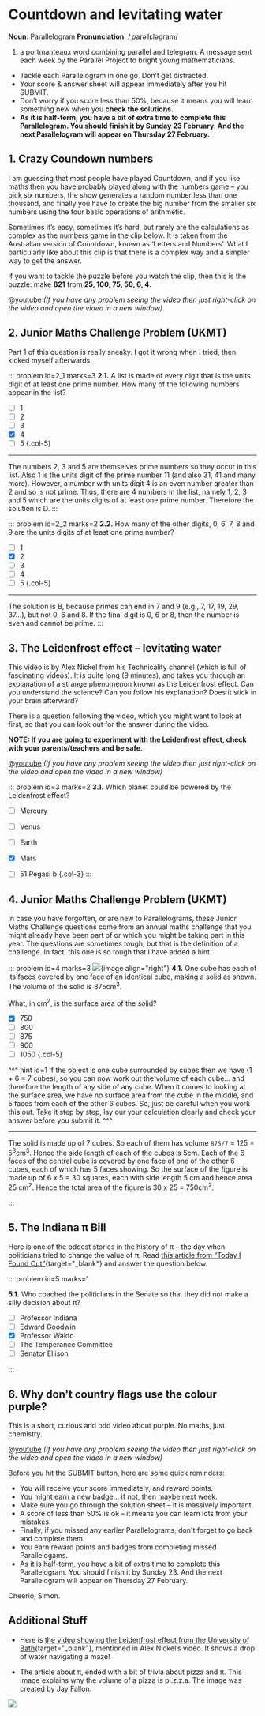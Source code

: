 # Countdown and levitating water

<div class="dictionary">

__Noun__: Parallelogram
__Pronunciation__: /ˌparəˈlɛləɡram/

1. a portmanteaux word combining parallel and telegram. A message sent each
week by the Parallel Project to bright young mathematicians.

</div>

*	Tackle each Parallelogram in one go. Don’t get distracted.
*	Your score & answer sheet will appear immediately after you hit SUBMIT.
*	Don’t worry if you score less than 50%, because it means you will learn something new when you __check the solutions__.
* __As it is half-term, you have a bit of extra time to complete this Parallelogram. You should finish it by Sunday 23 February. And the next Parallelogram will appear on Thursday 27 February.__


## 1.	Crazy Coundown numbers

I am guessing that most people have played Countdown, and if you like maths then you have probably played along with the numbers game – you pick six numbers, the show generates a random number less than one thousand, and finally you have to create the big number from the smaller six numbers using the four basic operations of arithmetic.

Sometimes it’s easy, sometimes it’s hard, but rarely are the calculations as complex as the numbers game in the clip below. It is taken from the Australian version of Countdown, known as ‘Letters and Numbers’. What I particularly like about this clip is that there is a complex way and a simpler way to get the answer.

If you want to tackle the puzzle before you watch the clip, then this is the puzzle: make __821__ from __25, 100, 75, 50, 6, 4__.

@[youtube](sKdM82SELsU?end=193&rel=0) _(If you have any problem seeing the video then just right-click on the video and open the video in a new window)_


## 2. Junior Maths Challenge Problem (UKMT)
<!--- 2011 (19) --->

Part 1 of this question is really sneaky. I got it wrong when I tried, then kicked myself afterwards.

::: problem id=2_1 marks=3
__2.1.__ A list is made of every digit that is the units digit of at least one prime number. How many of the following numbers appear in the list?

* [ ] 1  
* [ ] 2  
* [ ] 3  
* [x] 4  
* [ ] 5
{.col-5}

---

The numbers 2, 3 and 5 are themselves prime numbers so they occur in this list. Also 1 is the units digit of the prime number 11 (and also 31, 41 and many more). However, a number with units digit 4 is an even number greater than 2 and so is not prime. Thus, there are 4 numbers in the list, namely 1, 2, 3 and 5 which are the units digits of at least one prime number. Therefore the solution is D.
:::

::: problem id=2_2 marks=2
__2.2.__ How many of the other digits, 0, 6, 7, 8 and 9 are the units digits of at least one prime number?

* [ ] 1  
* [x] 2  
* [ ] 3  
* [ ] 4  
* [ ] 5
{.col-5}

---

The solution is B, because primes can end in 7 and 9 (e.g., 7, 17, 19, 29, 37…), but not 0, 6 and 8. If the final digit is 0, 6 or 8, then the number is even and cannot be prime.
:::


## 3. The Leidenfrost effect – levitating water

This video is by Alex Nickel from his Technicality channel (which is full of fascinating videos). It is quite long (9 minutes), and takes you through an explanation of a strange phenomenon known as the Leidenfrost effect. Can you understand the science? Can you follow his explanation? Does it stick in your brain afterward?

There is a question following the video, which you might want to look at first, so that you can look out for the answer during the video.

__NOTE: If you are going to experiment with the Leidenfrost effect, check with your parents/teachers and be safe.__

@[youtube](PoaVetzlZNE?end=494&rel=0) _(If you have any problem seeing the video then just right-click on the video and open the video in a new window)_

::: problem id=3 marks=2
__3.1.__ Which planet could be powered by the Leidenfrost effect?

* [ ] Mercury
* [ ] Venus
* [ ] Earth
* [x] Mars
* [ ] 51 Pegasi b
{.col-3}
:::


## 4. Junior Maths Challenge Problem (UKMT)
<!--- 2011 (20) --->

In case you have forgotten, or are new to Parallelograms, these Junior Maths Challenge questions come from an annual maths challenge that you might already have been part of or which you might be taking part in this year. The questions are sometimes tough, but that is the definition of a challenge. In fact, this one is so tough that I have added a hint.

::: problem id=4 marks=3
![](/resources/8-19-countdown-levitating-water/4-cubes.png){image align="right"}
__4.1.__ One cube has each of its faces covered by one face of an identical cube, making a solid as shown. The volume of the solid is 875cm<sup>3</sup>.

What, in cm<sup>2</sup>, is the surface area of the solid?

* [x] 750
* [ ] 800
* [ ] 875
* [ ] 900
* [ ] 1050
{.col-5}

^^^ hint id=1
If the object is one cube surrounded by cubes then we have (1 + 6 = 7 cubes), so you can now work out the volume of each cube... and therefore the length of any side of any cube. When it comes to looking at the surface area, we have no surface area from the cube in the middle, and 5 faces from each of the other 6 cubes. So, just be careful when you work this out. Take it step by step, lay our your calculation clearly and check your answer before you submit it.
^^^

---

The solid is made up of 7 cubes. So each of them has volume `875/7` = 125 = 5<sup>3</sup>cm<sup>3</sup>. Hence the side length of each of the cubes is 5cm. Each of the 6 faces of the central cube is covered by one face of one of the other 6 cubes, each of which has 5 faces showing. So the surface of the
figure is made up of 6 x 5 = 30 squares, each with side length 5 cm and hence area 25 cm<sup>2</sup>. Hence the total area of the figure is 30 x 25 = 750cm<sup>2</sup>.

:::

## 5. The Indiana π Bill

Here is one of the oddest stories in the history of π – the day when politicians tried to change the value of π. Read [this article from “Today I Found Out”](http://www.todayifoundout.com/index.php/2015/11/time-pi-almost-changed-3-2-4/){target="_blank"} and answer the question below.

::: problem id=5 marks=1

__5.1.__ Who coached the politicians in the Senate so that they did not make a silly decision about π?

* [ ] Professor Indiana
* [ ] Edward Goodwin
* [x] Professor Waldo
* [ ] The Temperance Committee
* [ ] Senator Ellison

:::


## 6. Why don't country flags use the colour purple?

This is a short, curious and odd video about purple. No maths, just chemistry.

@[youtube](CYB-pmNs4VQ?rel=0) _(If you have any problem seeing the video then just right-click on the video and open the video in a new window)_



Before you hit the SUBMIT button, here are some quick reminders:

*	You will receive your score immediately, and reward points.
*	You might earn a new badge… if not, then maybe next week.
*	Make sure you go through the solution sheet – it is massively important.
*	A score of less than 50% is ok – it means you can learn lots from your mistakes.
*	Finally, if you missed any earlier Parallelograms, don't forget to go back and complete them.
*	You earn reward points and badges from completing missed Parallelogams.
*	As it is half-term, you have a bit of extra time to complete this Parallelogram. You should finish it by Sunday 23. And the next Parallelogram will appear on Thursday 27 February.

Cheerio,
Simon.


## Additional Stuff

* Here is [the video showing the Leidenfrost effect from the University of Bath](https://www.youtube.com/watch?v=w0lMJcAfzU4){target="_blank"}, mentioned in Alex Nickel’s video. It shows a drop of water navigating a maze!

* The article about π, ended with a bit of trivia about pizza and π. This image explains why the volume of a pizza is pi.z.z.a. The image was created by Jay Fallon.

![](/resources/8-19-countdown-levitating-water/ad-pizza.png)
